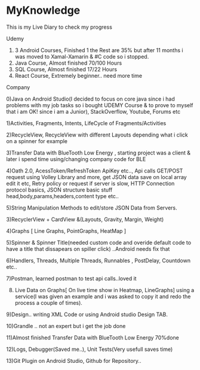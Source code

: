 # MyKnowledge

This is my Live Diary to check my progress

Udemy
1) 3 Android Courses,  Finished 1 the Rest are 35% but after 11 months i was moved to Xamal-Xamarin & #C code so i stopped.
2) Java Course, Almost finished 70/100 Hours
3) SQL  Course, Almost finished 17/22 Hours
4) React Course, Extremely beginner.. need more time

Company 

0)Java on Android Studio(I decided to focus on core java since i had problems with my job tasks so i bought UDEMY Course & to prove to myself that i am  OK! since i
  am a Junior), StackOverflow, Youtube, Forums etc

1)Activities, Fragments, Intents, LifeCycle of Fragments/Activities

2)RecycleView, RecycleView with different Layouts depending what i click on a spinner for example

3)Transfer Data with BlueTooth Low Energy , starting project was a client & later i spend time using/changing company code for BLE

4)Oath 2.0, AcessToken/RefreshToken ApiKey etc.., Api calls GET/POST request using Volley Library and more, get JSON data save on local array edit it etc,
  Retry policy or request if server is slow, HTTP Connection protocol basics, JSON structure basic stuff head,body,params,headers,content type etc..

5)String Manipulation Methods to edit/store JSON Data from Servers.

3)RecyclerView + CardView &(Layouts, Gravity, Margin, Weight)

4)Graphs [ Line Graphs, PointGraphs, HeatMap ] 

5)Spinner & Spinner Title(needed custom code and overide default code to have a title that dissapears on spiller click) ..Android needs fix that

6)Handlers, Threads, Multiple Threads, Runnables , PostDelay, Countdown etc..

7)Postman, learned postman to test api calls..loved it

8) Live Data on Graphs[ On live time show in Heatmap, LineGraphs] using a service(I was given an example and i was asked to copy it and redo the process a couple
   of times).

9)Design.. writing XML Code or using Android studio Design TAB.

10)Grandle .. not an expert but i get the job done

11)Almost finished Transfer Data with BlueTooth Low Energy 70%done

12)Logs, Debugger(Saved me..), Unit Tests(Very usefull saves time)

13)Git Plugin on Android Studio, Github for Repository..
